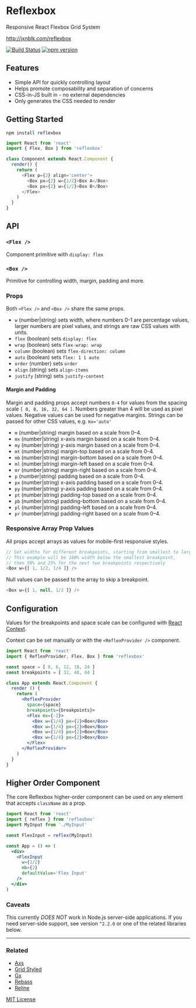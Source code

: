 
# Reflexbox

Responsive React Flexbox Grid System

http://jxnblk.com/reflexbox

[![Build Status](https://travis-ci.org/jxnblk/reflexbox.svg?branch=master)](https://travis-ci.org/jxnblk/reflexbox)
[![npm version](https://badge.fury.io/js/reflexbox.svg)](https://badge.fury.io/js/reflexbox)


## Features

- Simple API for quickly controlling layout
- Helps promote composability and separation of concerns
- CSS-in-JS built in - no external dependencies
- Only generates the CSS needed to render

## Getting Started

```
npm install reflexbox
```

```js
import React from 'react'
import { Flex, Box } from 'reflexbox'

class Component extends React.Component {
  render() {
    return (
      <Flex p={2} align='center'>
        <Box px={2} w={1/2}>Box A</Box>
        <Box px={2} w={1/2}>Box B</Box>
      </Flex>
    )
  }
}
```

## API

### `<Flex />`

Component primitive with `display: flex`

### `<Box />`

Primitive for controlling width, margin, padding and more.

### Props

Both `<Flex />` and `<Box />` share the same props.

- `w` (number|string) sets width, where numbers 0-1 are percentage values, larger numbers are pixel values, and strings are raw CSS values with units.
- `flex` (boolean) sets `display: flex`
- `wrap` (boolean) sets `flex-wrap: wrap`
- `column` (boolean) sets `flex-direction: column`
- `auto` (boolean) sets `flex: 1 1 auto`
- `order` (number) sets `order`
- `align` (string) sets `align-items`
- `justify` (string) sets `justify-content`

#### Margin and Padding

Margin and padding props accept numbers `0-4` for values from the spacing scale `[ 0, 8, 16, 32, 64 ]`.
Numbers greater than 4 will be used as pixel values.
Negative values can be used for negative margins.
Strings can be passed for other CSS values, e.g. `mx='auto'`

- `m`  (number|string) margin based on a scale from 0–4.
- `mx` (number|string) x-axis margin based on a scale from 0–4.
- `my` (number|string) y-axis margin based on a scale from 0–4.
- `mt` (number|string) margin-top based on a scale from 0–4.
- `mb` (number|string) margin-bottom based on a scale from 0–4.
- `ml` (number|string) margin-left based on a scale from 0–4.
- `mr` (number|string) margin-right based on a scale from 0–4.
- `p`  (number|string) padding based on a scale from 0–4.
- `px` (number|string) x-axis padding based on a scale from 0–4.
- `py` (number|string) y-axis padding based on a scale from 0–4.
- `pt` (number|string) padding-top based on a scale from 0–4.
- `pb` (number|string) padding-bottom based on a scale from 0–4.
- `pl` (number|string) padding-left based on a scale from 0–4.
- `pr` (number|string) padding-right based on a scale from 0–4.

### Responsive Array Prop Values

All props accept arrays as values for mobile-first responsive styles.

```js
// Set widths for different breakpoints, starting from smallest to largest
// This example will be 100% width below the smallest breakpoint,
// then 50% and 25% for the next two breakpoints respectively
<Box w={[ 1, 1/2, 1/4 ]} />
```

Null values can be passed to the array to skip a breakpoint.

```js
<Box w={[ 1, null, 1/2 ]} />
```


## Configuration

Values for the breakpoints and space scale can be configured with
[React Context](https://facebook.github.io/react/docs/context.html).

Context can be set manually or with the `<ReflexProvider />` component.


```jsx
import React from 'react'
import { ReflexProvider, Flex, Box } from 'reflexbox'

const space = [ 0, 6, 12, 18, 24 ]
const breakpoints = [ 32, 48, 64 ]

class App extends React.Component {
  render () {
    return (
      <ReflexProvider
        space={space}
        breakpoints={breakpoints}>
        <Flex mx={-2}>
          <Box w={1/4} px={2}>Box</Box>
          <Box w={1/4} px={2}>Box</Box>
          <Box w={1/4} px={2}>Box</Box>
          <Box w={1/4} px={2}>Box</Box>
        </Flex>
      </ReflexProvider>
    )
  }
}
```

## Higher Order Component

The core Reflexbox higher-order component can be used on any element that accepts `className` as a prop.

```jsx
import React from 'react'
import { reflex } from 'reflexbox'
import MyInput from './MyInput'

const FlexInput = reflex(MyInput)

const App = () => (
  <div>
    <FlexInput
      w={1/2}
      mb={2}
      defaultValue='Flex Input'
    />
  </div>
)
```

### Caveats

This currently *DOES NOT* work in Node.js server-side applications.
If you need server-side support, see version `^2.2.0` or one of the related libraries below.

---

### Related

- [Axs](http://jxnblk.com/axs)
- [Grid Styled](http://jxnblk.com/grid-styled)
- [Gx](http://jxnblk.com/gx)
- [Rebass](http://jxnblk.com/rebass)
- [Reline](http://jxnblk.com/reline)

[MIT License](.github/LICENSE.md)

